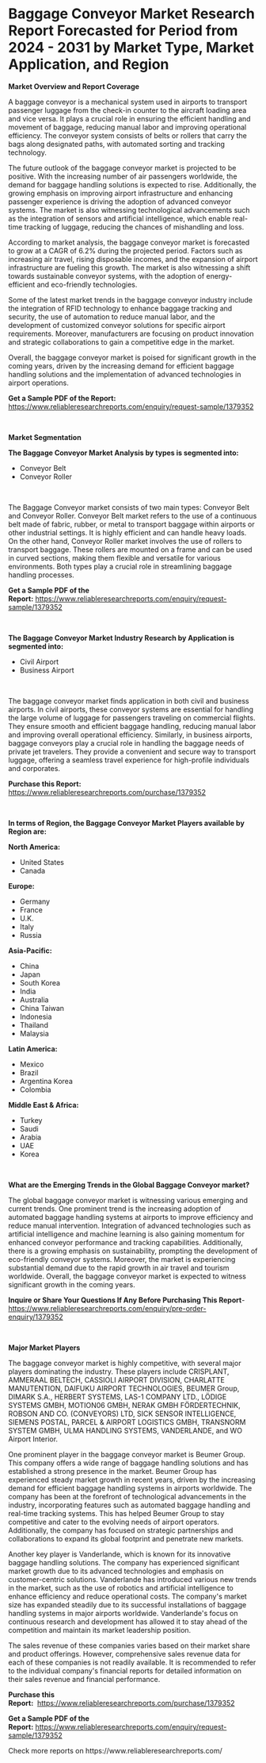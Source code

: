 <p><h1>Baggage Conveyor Market Research Report Forecasted for Period from 2024 -  2031 by Market Type, Market Application, and Region</h1></p><p><strong>Market Overview and Report Coverage</strong></p>
<p><p>A baggage conveyor is a mechanical system used in airports to transport passenger luggage from the check-in counter to the aircraft loading area and vice versa. It plays a crucial role in ensuring the efficient handling and movement of baggage, reducing manual labor and improving operational efficiency. The conveyor system consists of belts or rollers that carry the bags along designated paths, with automated sorting and tracking technology.</p><p>The future outlook of the baggage conveyor market is projected to be positive. With the increasing number of air passengers worldwide, the demand for baggage handling solutions is expected to rise. Additionally, the growing emphasis on improving airport infrastructure and enhancing passenger experience is driving the adoption of advanced conveyor systems. The market is also witnessing technological advancements such as the integration of sensors and artificial intelligence, which enable real-time tracking of luggage, reducing the chances of mishandling and loss.</p><p>According to market analysis, the baggage conveyor market is forecasted to grow at a CAGR of 6.2% during the projected period. Factors such as increasing air travel, rising disposable incomes, and the expansion of airport infrastructure are fueling this growth. The market is also witnessing a shift towards sustainable conveyor systems, with the adoption of energy-efficient and eco-friendly technologies.</p><p>Some of the latest market trends in the baggage conveyor industry include the integration of RFID technology to enhance baggage tracking and security, the use of automation to reduce manual labor, and the development of customized conveyor solutions for specific airport requirements. Moreover, manufacturers are focusing on product innovation and strategic collaborations to gain a competitive edge in the market.</p><p>Overall, the baggage conveyor market is poised for significant growth in the coming years, driven by the increasing demand for efficient baggage handling solutions and the implementation of advanced technologies in airport operations.</p></p>
<p><strong>Get a Sample PDF of the Report:</strong> <a href="https://www.reliableresearchreports.com/enquiry/request-sample/1379352">https://www.reliableresearchreports.com/enquiry/request-sample/1379352</a></p>
<p>&nbsp;</p>
<p><strong>Market Segmentation</strong></p>
<p><strong>The Baggage Conveyor Market Analysis by types is segmented into:</strong></p>
<p><ul><li>Conveyor Belt</li><li>Conveyor Roller</li></ul></p>
<p>&nbsp;</p>
<p><p>The Baggage Conveyor market consists of two main types: Conveyor Belt and Conveyor Roller. Conveyor Belt market refers to the use of a continuous belt made of fabric, rubber, or metal to transport baggage within airports or other industrial settings. It is highly efficient and can handle heavy loads. On the other hand, Conveyor Roller market involves the use of rollers to transport baggage. These rollers are mounted on a frame and can be used in curved sections, making them flexible and versatile for various environments. Both types play a crucial role in streamlining baggage handling processes.</p></p>
<p><strong>Get a Sample PDF of the Report:</strong>&nbsp;<a href="https://www.reliableresearchreports.com/enquiry/request-sample/1379352">https://www.reliableresearchreports.com/enquiry/request-sample/1379352</a></p>
<p>&nbsp;</p>
<p><strong>The Baggage Conveyor Market Industry Research by Application is segmented into:</strong></p>
<p><ul><li>Civil Airport</li><li>Business Airport</li></ul></p>
<p>&nbsp;</p>
<p><p>The baggage conveyor market finds application in both civil and business airports. In civil airports, these conveyor systems are essential for handling the large volume of luggage for passengers traveling on commercial flights. They ensure smooth and efficient baggage handling, reducing manual labor and improving overall operational efficiency. Similarly, in business airports, baggage conveyors play a crucial role in handling the baggage needs of private jet travelers. They provide a convenient and secure way to transport luggage, offering a seamless travel experience for high-profile individuals and corporates.</p></p>
<p><strong>Purchase this Report:</strong>&nbsp; <a href="https://www.reliableresearchreports.com/purchase/1379352">https://www.reliableresearchreports.com/purchase/1379352</a></p>
<p>&nbsp;</p>
<p><strong>In terms of Region, the Baggage Conveyor Market Players available by Region are:</strong></p>
<p>
    <p> <strong> North America: </strong>
        <ul>
            <li>United States</li>
            <li>Canada</li>
        </ul>
        </p> 
    <p> <strong> Europe: </strong>
        <ul>
            <li>Germany</li>
            <li>France</li>
            <li>U.K.</li>
            <li>Italy</li>
            <li>Russia</li>
        </ul>
        </p> 
    <p> <strong> Asia-Pacific: </strong>
        <ul>
            <li>China</li>
            <li>Japan</li>
            <li>South Korea</li>
            <li>India</li>
            <li>Australia</li>
            <li>China Taiwan</li>
            <li>Indonesia</li>
            <li>Thailand</li>
            <li>Malaysia</li>
        </ul>
        </p> 
    <p> <strong> Latin America: </strong>
        <ul>
            <li>Mexico</li>
            <li>Brazil</li>
            <li>Argentina Korea</li>
            <li>Colombia</li>
        </ul>
        </p> 
    <p> <strong> Middle East & Africa: </strong>
        <ul>
            <li>Turkey</li>
            <li>Saudi</li>
            <li>Arabia</li>
            <li>UAE</li>
            <li>Korea</li>
        </ul>
    </p>
    </p>
<p>&nbsp;</p>
<p><strong>What are the Emerging Trends in the Global Baggage Conveyor market?</strong></p>
<p><p>The global baggage conveyor market is witnessing various emerging and current trends. One prominent trend is the increasing adoption of automated baggage handling systems at airports to improve efficiency and reduce manual intervention. Integration of advanced technologies such as artificial intelligence and machine learning is also gaining momentum for enhanced conveyor performance and tracking capabilities. Additionally, there is a growing emphasis on sustainability, prompting the development of eco-friendly conveyor systems. Moreover, the market is experiencing substantial demand due to the rapid growth in air travel and tourism worldwide. Overall, the baggage conveyor market is expected to witness significant growth in the coming years.</p></p>
<p><strong>Inquire or Share Your Questions If Any Before Purchasing This Report</strong>- <a href="https://www.reliableresearchreports.com/enquiry/pre-order-enquiry/1379352">https://www.reliableresearchreports.com/enquiry/pre-order-enquiry/1379352</a></p>
<p>&nbsp;</p>
<p><strong>Major Market Players</strong></p>
<p><p>The baggage conveyor market is highly competitive, with several major players dominating the industry. These players include CRISPLANT, AMMERAAL BELTECH, CASSIOLI AIRPORT DIVISION, CHARLATTE MANUTENTION, DAIFUKU AIRPORT TECHNOLOGIES, BEUMER Group, DIMARK S.A., HERBERT SYSTEMS, LAS-1 COMPANY LTD., LÖDIGE SYSTEMS GMBH, MOTION06 GMBH, NERAK GMBH FÖRDERTECHNIK, ROBSON AND CO. (CONVEYORS) LTD, SICK SENSOR INTELLIGENCE, SIEMENS POSTAL, PARCEL & AIRPORT LOGISTICS GMBH, TRANSNORM SYSTEM GMBH, ULMA HANDLING SYSTEMS, VANDERLANDE, and WO Airport Interior.</p><p>One prominent player in the baggage conveyor market is Beumer Group. This company offers a wide range of baggage handling solutions and has established a strong presence in the market. Beumer Group has experienced steady market growth in recent years, driven by the increasing demand for efficient baggage handling systems in airports worldwide. The company has been at the forefront of technological advancements in the industry, incorporating features such as automated baggage handling and real-time tracking systems. This has helped Beumer Group to stay competitive and cater to the evolving needs of airport operators. Additionally, the company has focused on strategic partnerships and collaborations to expand its global footprint and penetrate new markets.</p><p>Another key player is Vanderlande, which is known for its innovative baggage handling solutions. The company has experienced significant market growth due to its advanced technologies and emphasis on customer-centric solutions. Vanderlande has introduced various new trends in the market, such as the use of robotics and artificial intelligence to enhance efficiency and reduce operational costs. The company's market size has expanded steadily due to its successful installations of baggage handling systems in major airports worldwide. Vanderlande's focus on continuous research and development has allowed it to stay ahead of the competition and maintain its market leadership position.</p><p>The sales revenue of these companies varies based on their market share and product offerings. However, comprehensive sales revenue data for each of these companies is not readily available. It is recommended to refer to the individual company's financial reports for detailed information on their sales revenue and financial performance.</p></p>
<p><strong>Purchase this Report:</strong>&nbsp;&nbsp;<a href="https://www.reliableresearchreports.com/purchase/1379352">https://www.reliableresearchreports.com/purchase/1379352</a></p>
<p></p>
<p><strong>Get a Sample PDF of the Report:</strong>&nbsp;<a href="https://www.reliableresearchreports.com/enquiry/request-sample/1379352">https://www.reliableresearchreports.com/enquiry/request-sample/1379352</a></p>
<p>Check more reports on https://www.reliableresearchreports.com/</p>